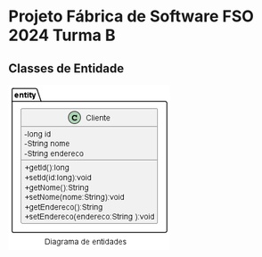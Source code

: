 # Projeto Fábrica de Software FSO 2024 Turma B
## Classes de Entidade
![Diagrama de Classes](diagramas/png/entidades.png "Diagrama")